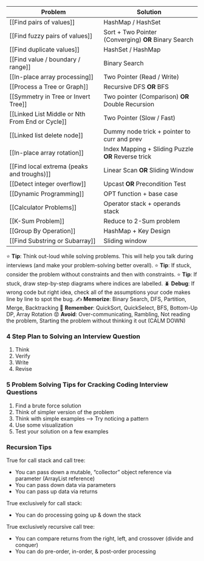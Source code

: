 | Problem                                         | Solution                                             |
| ----------------------------------------------- | ---------------------------------------------------- |
| [[Find pairs of values]]                        | HashMap / HashSet                                    |
| [[Find fuzzy pairs of values]]                  | Sort + Two Pointer (Converging) **OR** Binary Search |
| [[Find duplicate values]]                       | HashSet / HashMap                                    |
| [[Find value / boundary / range]]               | Binary Search                                        |
| [[In-place array processing]]                   | Two Pointer (Read / Write)                           |
| [[Process a Tree or Graph]]                     | Recursive DFS **OR** BFS                             |
| [[Symmetry in Tree or Invert Tree]]             | Two pointer (Comparison) **OR** Double Recursion     |
| [[Linked List Middle or Nth From End or Cycle]] | Two Pointer (Slow / Fast)                            |
| [[Linked list delete node]]                     | Dummy node trick + pointer to curr and prev          |
| [[In-place array rotation]]                     | Index Mapping + Sliding Puzzle **OR** Reverse trick  |
| [[Find local extrema (peaks and troughs)]]      | Linear Scan **OR** Sliding Window                    |
| [[Detect integer overflow]]                     | Upcast **OR** Precondition Test                      |
| [[Dynamic Programming]]                         | OPT function + base case                             |
| [[Calculator Problems]]                         | Operator stack + operands stack                      |
| [[K-Sum Problem]]                               | Reduce to 2-Sum problem                              |
| [[Group By Operation]]                          | HashMap + Key Design                                 |
| [[Find Substring or Subarray]]                  | Sliding window                                       |

⭐️ **Tip**: Think out-loud while solving problems. This will help you talk during interviews (and make your problem-solving better overall).
⭐️ **Tip**: If stuck, consider the problem without constraints and then with constraints.
⭐️ **Tip**: If stuck, draw step-by-step diagrams where indices are labelled.
🪲 **Debug**: If wrong code but right idea, check all of the assumptions your code makes line by line to spot the bug.
✍️ **Memorize**: Binary Search, DFS, Partition, Merge, Backtracking
🤔 **Remember**: QuickSort, QuickSelect, BFS, Bottom-Up DP, Array Rotation
😡 **Avoid**: Over-communicating, Rambling, Not reading the problem, Starting the problem without thinking it out (CALM DOWN)

### 4 Step Plan to Solving an Interview Question

1.  Think
2.  Verify
3.  Write
4.  Revise

### 5 Problem Solving Tips for Cracking Coding Interview Questions

1.  Find a brute force solution
2.  Think of simpler version of the problem
3.  Think with simple examples —> Try noticing a pattern
4.  Use some visualization
5.  Test your solution on a few examples

### Recursion Tips

True for call stack and call tree:
- You can pass down a mutable, “collector” object reference via parameter (ArrayList reference)
- You can pass down data via parameters
- You can pass up data via returns

True exclusively for call stack:
- You can do processing going up & down the stack

True exclusively recursive call tree:
- You can compare returns from the right, left, and crossover (divide and conquer)
- You can do pre-order, in-order, & post-order processing